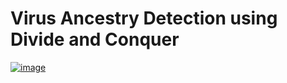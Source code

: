 # Virus Ancestry Detection using Divide and Conquer
[![image](https://github.com/user-attachments/assets/58efa960-14d2-4357-babd-cc4ceb62f93f)](./presentation/Virus-Ancestry-Detection.pdf)
